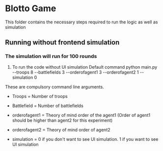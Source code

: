 # Blotto Game
This folder contains the necessary steps required to run the logic as well as simulation

## Running without frontend simulation
### The simulation will run for 100 rounds 
   
1. To run the code without UI simulation
   Default command
   python main.py --troops 8 --battlefields 3 --orderofagent1 3 --orderofagent2 1  --simulation 0

These are compulsory command line arguments.

- Troops = Number of troops

- Battlefield = Number of battlefields

- orderofagent1 = Theory of mind order of the agent1  (Order of agent1 should be higher than agent2 for this experiment)

- orderofagent2 = Theory of mind order of agent2

- simulation =  0 if you don't want to see UI simulation.
                1 if you want to see UI simulation



